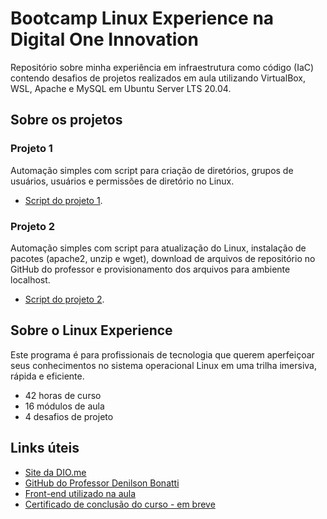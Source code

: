 # Bootcamp Linux Experience na Digital One Innovation
Repositório sobre minha experiência em infraestrutura como código (IaC) contendo desafios de projetos realizados em aula utilizando VirtualBox, WSL, Apache e MySQL em Ubuntu Server LTS 20.04.

## Sobre os projetos

### Projeto 1
Automação simples com script para criação de diretórios, grupos de usuários, usuários e permissões de diretório no Linux.

* [Script do projeto 1]().

### Projeto 2
Automação simples com script para atualização do Linux, instalação de pacotes (apache2, unzip e wget), download de arquivos de repositório no GitHub do professor e provisionamento dos arquivos para ambiente localhost.

* [Script do projeto 2]().

## Sobre o Linux Experience
Este programa é para profissionais de tecnologia que querem aperfeiçoar seus conhecimentos no sistema operacional Linux em uma trilha imersiva, rápida e eficiente.

* 42 horas de curso
* 16 módulos de aula
* 4 desafios de projeto

## Links úteis
* [Site da DIO.me](https://dio.me)
* [GitHub do Professor Denilson Bonatti](https://github.com/denilsonbonatti)
* [Front-end utilizado na aula](https://github.com/denilsonbonatti/linux-site-dio)
* [Certificado de conclusão do curso - em breve]()
